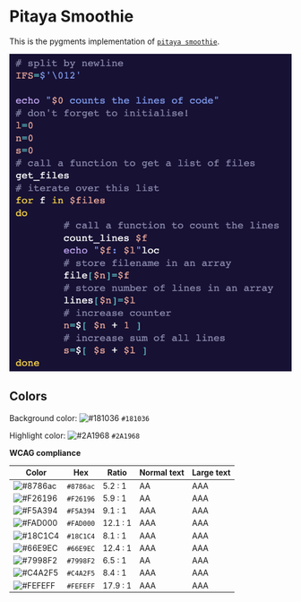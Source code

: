 # Pitaya Smoothie

This is the pygments implementation of [`pitaya smoothie`](https://github.com/trallard/pitaya_smoothie).

![Screenshot of the light accessibility theme in a bash script](/images/pitaya-smoothie.png)

## Colors

Background color: ![#181036](https://via.placeholder.com/20/181036/181036.png) `#181036`

Highlight color: ![#2A1968](https://via.placeholder.com/20/2A1968/2A1968.png) `#2A1968`

**WCAG compliance**

| Color | Hex | Ratio | Normal text | Large text |
| ----- | --- | ----- | ----------- | ---------- |
| ![#8786ac](https://via.placeholder.com/20/8786ac/8786ac.png) | `#8786ac` | 5.2 : 1 | AA | AAA |
| ![#F26196](https://via.placeholder.com/20/F26196/F26196.png) | `#F26196` | 5.9 : 1 | AA | AAA |
| ![#F5A394](https://via.placeholder.com/20/F5A394/F5A394.png) | `#F5A394` | 9.1 : 1 | AAA | AAA |
| ![#FAD000](https://via.placeholder.com/20/FAD000/FAD000.png) | `#FAD000` | 12.1 : 1 | AAA | AAA |
| ![#18C1C4](https://via.placeholder.com/20/18C1C4/18C1C4.png) | `#18C1C4` | 8.1 : 1 | AAA | AAA |
| ![#66E9EC](https://via.placeholder.com/20/66E9EC/66E9EC.png) | `#66E9EC` | 12.4 : 1 | AAA | AAA |
| ![#7998F2](https://via.placeholder.com/20/7998F2/7998F2.png) | `#7998F2` | 6.5 : 1 | AA | AAA |
| ![#C4A2F5](https://via.placeholder.com/20/C4A2F5/C4A2F5.png) | `#C4A2F5` | 8.4 : 1 | AAA | AAA |
| ![#FEFEFF](https://via.placeholder.com/20/FEFEFF/FEFEFF.png) | `#FEFEFF` | 17.9 : 1 | AAA | AAA |
